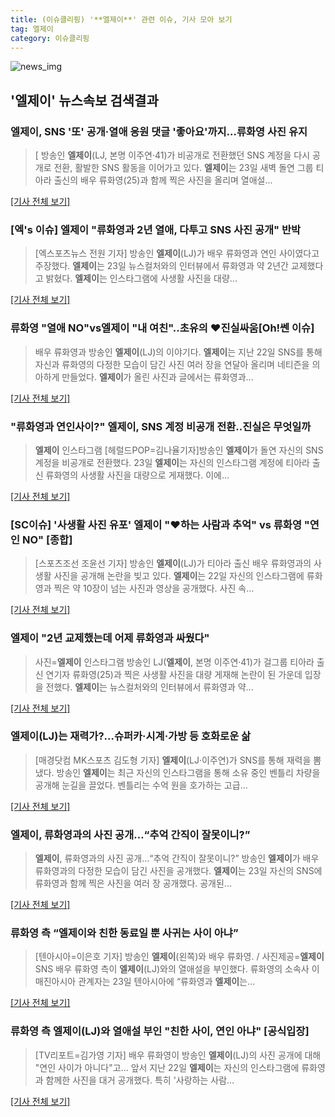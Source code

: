 ```yaml
---
title: (이슈클리핑) '**엘제이**' 관련 이슈, 기사 모아 보기
tag: 엘제이
category: 이슈클리핑
---
```

![news_img](https://user-images.githubusercontent.com/42597476/44507050-1206f400-a6e4-11e8-8d98-7ffbfebb353f.png)

## **'**엘제이**'** 뉴스속보 검색결과
### **엘제이**, SNS '또' 공개·열애 응원 댓글 '좋아요'까지…류화영 사진 유지

>[ 방송인 **엘제이**(LJ, 본명 이주연·41)가 비공개로 전환했던 SNS 계정을 다시 공개로 전환, 활발한 SNS 활동을 이어가고 있다. **엘제이**는 23일 새벽 돌연 그룹 티아라 출신의 배우 류화영(25)과 함께 찍은 사진을 올리며 열애설...

[[기사 전체 보기]](http://www.mydaily.co.kr/new_yk/html/read.php?newsid=201808231210545268&ext=na)

### [엑's 이슈] **엘제이** "류화영과 2년 열애, 다투고 SNS 사진 공개" 반박

>[엑스포츠뉴스 전원 기자] 방송인 **엘제이**(LJ)가 배우 류화영과 연인 사이였다고 주장했다. **엘제이**는 23일 뉴스컬처와의 인터뷰에서 류화영과 약 2년간 교제했다고 밝혔다. **엘제이**는 인스타그램에 사생활 사진을 대량...

[[기사 전체 보기]](http://www.xportsnews.com/?ac=article_view&entry_id=1011289)

### 류화영 "열애 NO"vs**엘제이** "내 여친"..초유의 ♥진실싸움[Oh!쎈 이슈]

>배우 류화영과 방송인 **엘제이**(LJ)의 이야기다. **엘제이**는 지난 22일 SNS를 통해 자신과 류화영의 다정한 모습이 담긴 사진 여러 장을 연달아 올리며 네티즌을 의아하게 만들었다.   **엘제이**가 올린 사진과 글에서는 류화영과...

[[기사 전체 보기]](http://www.osen.co.kr/article/G1110973452)

### "류화영과 연인사이?" **엘제이**, SNS 계정 비공개 전환..진실은 무엇일까

>**엘제이** 인스타그램 [헤럴드POP=김나율기자]방송인 **엘제이**가 돌연 자신의 SNS 계정을 비공개로 전환했다. 23일 **엘제이**는 자신의 인스타그램 계정에 티아라 출신 류화영의 사생활 사진을 대량으로 게재했다. 이에...

[[기사 전체 보기]](http://biz.heraldcorp.com/view.php?ud=201808231122188625080_1)

### [SC이슈] '사생활 사진 유포' **엘제이** "♥하는 사람과 추억" vs 류화영 "연인 NO" [종합]

>[스포츠조선 조윤선 기자] 방송인 **엘제이**(LJ)가 티아라 출신 배우 류화영과의 사생활 사진을 공개해 논란을 빚고 있다. **엘제이**는 22일 자신의 인스타그램에 류화영과 찍은 약 10장이 넘는 사진과 영상을 공개했다. 사진 속...

[[기사 전체 보기]](http://sports.chosun.com/news/ntype.htm?id=201808240100209220015913&servicedate=20180823)

### **엘제이** "2년 교제했는데 어제 류화영과 싸웠다"

>사진=**엘제이** 인스타그램 방송인 LJ(**엘제이**, 본명 이주연·41)가 걸그룹 티아라 출신 연기자 류화영(25)과 찍은 사생활 사진을 대량 게재해 논란이 된 가운데 입장을 전했다. **엘제이**는 뉴스컬처와의 인터뷰에서 류화영과 약...

[[기사 전체 보기]](http://news20.busan.com/controller/newsController.jsp?newsId=20180823000133)

### **엘제이**(LJ)는 재력가?…슈퍼카·시계·가방 등 호화로운 삶

>[매경닷컴 MK스포츠 김도형 기자] **엘제이**(LJ·이주연)가 SNS를 통해 재력을 뽐냈다. 방송인 **엘제이**는 최근 자신의 인스타그램을 통해 소유 중인 벤틀리 차량을 공개해 눈길을 끌었다. 벤틀리는 수억 원을 호가하는 고급...

[[기사 전체 보기]](http://sports.mk.co.kr/view.php?year=2018&no=530047)

### **엘제이**, 류화영과의 사진 공개…“추억 간직이 잘못이니?”

>**엘제이**, 류화영과의 사진 공개…“추억 간직이 잘못이니?” 방송인 **엘제이**가 배우 류화영과의 다정한 모습이 담긴 사진을 공개했다. **엘제이**는 23일 자신의 SNS에 류화영과 함께 찍은 사진을 여러 장 공개했다. 공개된...

[[기사 전체 보기]](http://sports.donga.com/3/all/20180823/91636636/1)

### 류화영 측 “**엘제이**와 친한 동료일 뿐 사귀는 사이 아냐”

>[텐아시아=이은호 기자] 방송인 **엘제이**(왼쪽)와 배우 류화영. / 사진제공=**엘제이** SNS 배우 류화영 측이 **엘제이**(LJ)와의 열애설을 부인했다. 류화영의 소속사 이매진아시아 관계자는 23일 텐아시아에 “류화영과 **엘제이**는...

[[기사 전체 보기]](http://www.tenasia.co.kr/archives/1553220)

### 류화영 측 **엘제이**(LJ)와 열애설 부인 "친한 사이, 연인 아냐" [공식입장]

>[TV리포트=김가영 기자] 배우 류화영이 방송인 **엘제이**(LJ)의 사진 공개에 대해 "연인 사이가 아니다"고... 앞서 지난 22일 **엘제이**는 자신의 인스타그램에 류화영과 함께한 사진을 대거 공개했다. 특히 '사랑하는 사람...

[[기사 전체 보기]](http://www.tvreport.co.kr/?c=news&m=newsview&idx=1076013)


